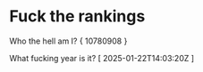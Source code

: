 # Fuck the rankings

Who the hell am I?
{ 10780908 }

What fucking year is it?
[ 2025-01-22T14:03:20Z ]
